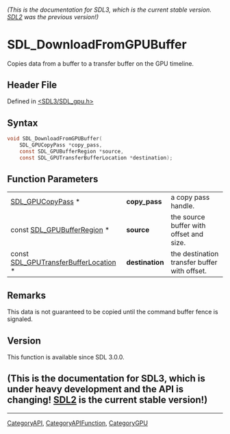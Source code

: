 ###### (This is the documentation for SDL3, which is the current stable version. [SDL2](https://wiki.libsdl.org/SDL2/) was the previous version!)
# SDL_DownloadFromGPUBuffer

Copies data from a buffer to a transfer buffer on the GPU timeline.

## Header File

Defined in [<SDL3/SDL_gpu.h>](https://github.com/libsdl-org/SDL/blob/main/include/SDL3/SDL_gpu.h)

## Syntax

```c
void SDL_DownloadFromGPUBuffer(
    SDL_GPUCopyPass *copy_pass,
    const SDL_GPUBufferRegion *source,
    const SDL_GPUTransferBufferLocation *destination);
```

## Function Parameters

|                                                                        |                 |                                              |
| ---------------------------------------------------------------------- | --------------- | -------------------------------------------- |
| [SDL_GPUCopyPass](SDL_GPUCopyPass) *                                   | **copy_pass**   | a copy pass handle.                          |
| const [SDL_GPUBufferRegion](SDL_GPUBufferRegion) *                     | **source**      | the source buffer with offset and size.      |
| const [SDL_GPUTransferBufferLocation](SDL_GPUTransferBufferLocation) * | **destination** | the destination transfer buffer with offset. |

## Remarks

This data is not guaranteed to be copied until the command buffer fence is
signaled.

## Version

This function is available since SDL 3.0.0.

## (This is the documentation for SDL3, which is under heavy development and the API is changing! [SDL2](https://wiki.libsdl.org/SDL2/) is the current stable version!)



----
[CategoryAPI](CategoryAPI), [CategoryAPIFunction](CategoryAPIFunction), [CategoryGPU](CategoryGPU)

